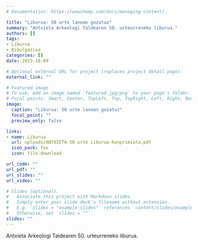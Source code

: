 ```yaml
---
# Documentation: https://wowchemy.com/docs/managing-content/

title: "Liburua: 50 urte lanean gozatuz"
summary: "Antxieta Arkeologi Taldearen 50. urteurreneko liburua."
authors: []
tags: 
- Liburua
- Dibulgazioa
categories: []
date: 2015-10-09

# Optional external URL for project (replaces project detail page).
external_link: ""

# Featured image
# To use, add an image named `featured.jpg/png` to your page's folder.
# Focal points: Smart, Center, TopLeft, Top, TopRight, Left, Right, BottomLeft, Bottom, BottomRight.
image:
  caption: "Liburua: 50 urte lanean gozatuz"
  focal_point: ""
  preview_only: false

links:
- name: Liburua
  url: uploads/ANTXIETA-50 urte Liburua-Konprimiuta.pdf
  icon_pack: fas
  icon: file-download

url_code: ""
url_pdf: ""
url_slides: ""
url_video: ""

# Slides (optional).
#   Associate this project with Markdown slides.
#   Simply enter your slide deck's filename without extension.
#   E.g. `slides = "example-slides"` references `content/slides/example-slides.md`.
#   Otherwise, set `slides = ""`.
slides: ""
---
```


Antxieta Arkeologi Taldearen 50. urteurreneko liburua.
